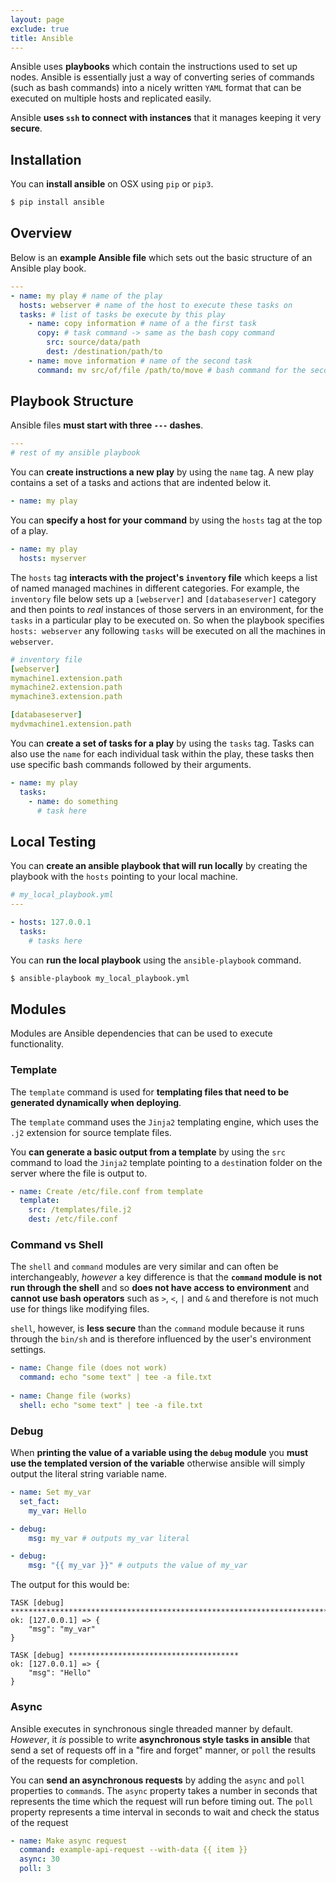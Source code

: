```yaml
---
layout: page
exclude: true
title: Ansible
---
```


Ansible uses **playbooks** which contain the instructions used to set up nodes. Ansible is essentially just a way of converting series of commands (such as bash commands) into a nicely written `YAML` format that can be executed on multiple hosts and replicated easily.

Ansible **uses `ssh` to connect with instances** that it manages keeping it very **secure**.

## Installation

You can **install ansible** on OSX using `pip` or `pip3`.
```bash
$ pip install ansible
```

## Overview

Below is an **example Ansible file** which sets out the basic structure of an Ansible play book.
```yaml
---
- name: my play # name of the play
  hosts: webserver # name of the host to execute these tasks on
  tasks: # list of tasks be execute by this play
    - name: copy information # name of a the first task
      copy: # task command -> same as the bash copy command
        src: source/data/path
        dest: /destination/path/to
    - name: move information # name of the second task
      command: mv src/of/file /path/to/move # bash command for the second command
```

## Playbook Structure

Ansible files **must start with three `---` dashes**.
```yaml
---
# rest of my ansible playbook
```

You can **create instructions a new play** by using the `name` tag. A new play contains a set of a tasks and actions that are indented below it.
```yaml
- name: my play
```

You can **specify a host for your command** by using the `hosts` tag at the top of a play.
```yaml
- name: my play
  hosts: myserver
```

The `hosts` tag **interacts with the project's `inventory` file** which keeps a list of named managed machines in different categories. For example, the `inventory` file below sets up a `[webserver]` and `[databaseserver]` category and then points to *real* instances of those servers in an environment, for the `tasks` in a particular play to be executed on. So when the playbook specifies `hosts: webserver` any following `tasks` will be executed on all the machines in `webserver`.
```yaml
# inventory file
[webserver]
mymachine1.extension.path
mymachine2.extension.path
mymachine3.extension.path

[databaseserver]
mydvmachine1.extension.path
```

You can **create a set of tasks for a play** by using the `tasks` tag. Tasks can also use the `name` for each individual task within the play, these tasks then use specific bash commands followed by their arguments.
```yaml
- name: my play
  tasks:
    - name: do something
      # task here
```

## Local Testing

You can **create an ansible playbook that will run locally** by creating the playbook with the `hosts` pointing to your local machine.

```yaml
# my_local_playbook.yml
---

- hosts: 127.0.0.1
  tasks:
    # tasks here
```

You can **run the local playbook** using the `ansible-playbook` command.
```bash
$ ansible-playbook my_local_playbook.yml
```

## Modules

Modules are Ansible dependencies that can be used to execute functionality.

### Template

The `template` command is used for **templating files that need to be generated dynamically when deploying**.

The `template` command uses the `Jinja2` templating engine, which uses the `.j2` extension for source template files.

You **can generate a basic output from a template** by using the `src` command to load the `Jinja2` template pointing to a `dest`ination folder on the server where the file is output to.
```yaml
- name: Create /etc/file.conf from template
  template:
    src: /templates/file.j2
    dest: /etc/file.conf
```

### Command vs Shell

The `shell` and `command` modules are very similar and can often be interchangeably, *however* a key difference is that the **`command` module is not run through the shell** and so **does not have access to environment** and **cannot use bash operators** such as `>`, `<`, `|` and `&` and therefore is not much use for things like modifying files.

`shell`, however, is **less secure** than the `command` module because it runs through the `bin/sh` and is therefore influenced by the user's environment settings.
```yaml
- name: Change file (does not work)
  command: echo "some text" | tee -a file.txt
 
- name: Change file (works)
  shell: echo "some text" | tee -a file.txt
```

### Debug

When **printing the value of a variable using the `debug` module** you **must use the templated version of the variable** otherwise ansible will simply output the literal string variable name.
```yaml
- name: Set my_var
  set_fact:
    my_var: Hello

- debug:
    msg: my_var # outputs my_var literal

- debug:
    msg: "{{ my_var }}" # outputs the value of my_var
```

The output for this would be:
```
TASK [debug] ***************************************************************************************************************************************************************************
ok: [127.0.0.1] => {
    "msg": "my_var"
}

TASK [debug] **************************************
ok: [127.0.0.1] => {
    "msg": "Hello"
}
```

### Async

Ansible executes in synchronous single threaded manner by default. *However*, it *is* possible to write **asynchronous style tasks in ansible** that send a set of requests off in a "fire and forget" manner, or `poll` the results of the requests for completion.

You can **send an asynchronous requests** by adding the `async` and `poll` properties to `command`s. The `async` property takes a number in seconds that represents the time which the request will run before timing out. The `poll` property represents a time interval in seconds to wait and check the status of the request
```yaml
- name: Make async request
  command: example-api-request --with-data {{ item }}
  async: 30
  poll: 3
```


<!--stackedit_data:
eyJoaXN0b3J5IjpbMTI5OTk2Njc2NywtMzE1ODAzNDg4LDE4ND
Y2OTM5NDAsNTcyMjU4OTIsOTAyODA3NTk3LDMwNjI3MTU3MSwy
MTY0NDE3NjUsLTMzNjM3MjM0NF19
-->